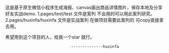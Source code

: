   这是基于原生微信小程序生成海报、canvas画出商品详情图片，保存本地及分享好友实战demo.
  1.pages/test/test  文件是案列  不会用的可以用此案列研究。
  2.pages/huxinfa/huxinfa  文件是实战案列  在做项目需要此案列的 可copy直接拿去用。
  
  希望用到这个项目的人，给我一个star 就行。
  
  
  
                                 --------------huxinfa